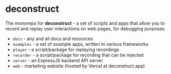 # deconstruct

The monorepo for **deconstruct** - a set of scripts and apps that allow you to record and replay user interactions on web pages, for debugging purposes.

- `docs` - any and all docs and resources
- `examples` - a set of example apps, written in various frameworks
- `player` - a script/package for replaying recordings
- `recorder` - a script/package for recording that can be injected
- `server` - an ExpressJS backend API server
- `web` - marketing website (hosted by Vercel at deconstruct.app)
